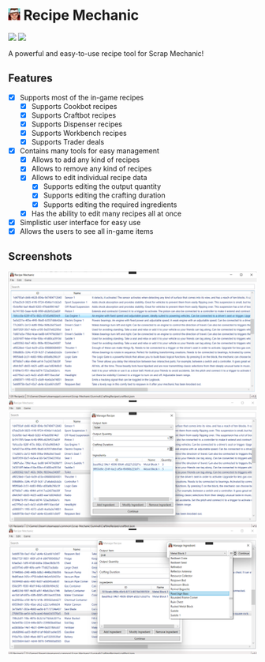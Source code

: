 # <img src="./.github/icon.png" width="24"/> Recipe Mechanic

[![](https://img.shields.io/badge/Powered%20By-.NET-blue?logo=microsoft&style=flat-square)](https://dotnet.microsoft.com)
[![](https://img.shields.io/badge/Made%20With-Visual%20Studio-blue?logo=visual-studio&style=flat-square)](https://visualstudio.microsoft.com)

A powerful and easy-to-use recipe tool for Scrap Mechanic!

## Features

* [X] Supports most of the in-game recipes
  * [X] Supports Cookbot recipes
  * [X] Supports Craftbot recipes
  * [X] Supports Dispenser recipes
  * [X] Supports Workbench recipes
  * [X] Supports Trader deals
* [X] Contains many tools for easy management
  * [X] Allows to add any kind of recipes
  * [X] Allows to remove any kind of recipes
  * [X] Allows to edit individual recipe data
    * [X] Supports editing the output quantity
    * [X] Supports editing the crafting duration
    * [X] Supports editing the required ingredients
  * [X] Has the ability to edit many recipes all at once
* [X] Simplistic user interface for easy use
* [X] Allows the users to see all in-game items

## Screenshots

![](./.github/screenshots/0.png)
![](./.github/screenshots/1.png)
![](./.github/screenshots/2.png)